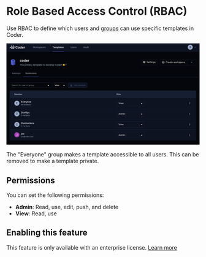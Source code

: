 # Role Based Access Control (RBAC)

Use RBAC to define which users and [groups](./groups.md) can use specific templates in Coder.

![rbac](../images/template-rbac.png)

The "Everyone" group makes a template accessible to all users. This can be removed to make a template private.

## Permissions

You can set the following permissions:

- **Admin**: Read, use, edit, push, and delete
- **View**: Read, use

## Enabling this feature

This feature is only available with an enterprise license. [Learn more](../enterprise.md)
